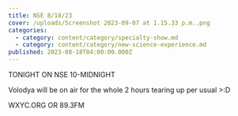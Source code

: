 ```yaml
---
title: NSE 8/18/23
cover: /uploads/Screenshot 2023-09-07 at 1.15.33 p.m..png
categories:
  - category: content/category/specialty-show.md
  - category: content/category/new-science-experience.md
published: 2023-08-18T04:00:00.000Z
---
```


TONIGHT ON NSE 10-MIDNIGHT

Volodya will be on air for the whole 2 hours tearing up per usual >:D

WXYC.ORG OR 89.3FM

